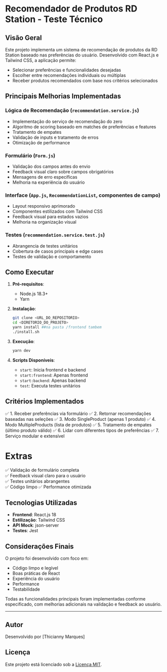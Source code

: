 # Recomendador de Produtos RD Station - Teste Técnico

## Visão Geral

Este projeto implementa um sistema de recomendação de produtos da RD Station baseado nas preferências do usuário. Desenvolvido com React.js e Tailwind CSS, a aplicação permite:

- Selecionar preferências e funcionalidades desejadas
- Escolher entre recomendações individuais ou múltiplas
- Receber produtos recomendados com base nos critérios selecionados

## Principais Melhorias Implementadas

### Lógica de Recomendação (`recommendation.service.js`)
- Implementação do serviço de recomendação do zero
- Algoritmo de scoring baseado em matches de preferências e features
- Tratamento de empates
- Validação de inputs e tratamento de erros
- Otimização de performance

### Formulário (`Form.js`)
- Validação dos campos antes do envio
- Feedback visual claro sobre campos obrigatórios
- Mensagens de erro específicas
- Melhoria na experiência do usuário

### Interface (`App.js`, `RecommendationList`, componentes de campo)
- Layout responsivo aprimorado
- Componentes estilizados com Tailwind CSS
- Feedback visual para estados vazios
- Melhoria na organização visual

### Testes (`recommendation.service.test.js`)
- Abrangencia de testes unitários
- Cobertura de casos principais e edge cases
- Testes de validação e comportamento

## Como Executar

1. **Pré-requisitos**:
   - Node.js 18.3+
   - Yarn

2. **Instalação**:
   ```bash
   git clone <URL_DO_REPOSITORIO>
   cd <DIRETORIO_DO_PROJETO>
   yarn install ##na pasta /frontend tambem
   ./install.sh
   ```

3. **Execução**:
   ```bash
   yarn dev
   ```

4. **Scripts Disponíveis**:
   - `start`: Inicia frontend e backend
   - `start:frontend`: Apenas frontend
   - `start:backend`: Apenas backend
   - `test`: Executa testes unitários

## Critérios Implementados
 


✅ 1. Receber preferências via formulário
✅ 2. Retornar recomendações baseadas nas seleções
✅ 3. Modo SingleProduct (apenas 1 produto)
✅ 4. Modo MultipleProducts (lista de produtos)
✅ 5. Tratamento de empates (último produto válido)
✅ 6. Lidar com diferentes tipos de preferências
✅ 7. Serviço modular e extensível

# Extras
✅ Validação de formulário completa  
✅ Feedback visual claro para o usuário  
✅ Testes unitários abrangentes  
✅ Código limpo
✅ Performance otimizada  

## Tecnologias Utilizadas

- **Frontend**: React.js 18
- **Estilização**: Tailwind CSS
- **API Mock**: json-server
- **Testes**: Jest

## Considerações Finais

O projeto foi desenvolvido com foco em:
- Código limpo e legível
- Boas práticas de React
- Experiência do usuário
- Performance
- Testabilidade

Todas as funcionalidades principais foram implementadas conforme especificado, com melhorias adicionais na validação e feedback ao usuário.

---
## Autor

Desenvolvido por [Thicianny Marques]

## Licença

Este projeto está licenciado sob a [Licença MIT](LICENSE).

